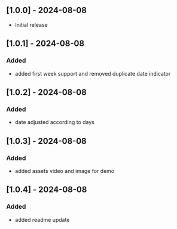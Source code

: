 ## [1.0.0] - 2024-08-08
- Initial release

## [1.0.1] - 2024-08-08
### Added 
- added first week support and removed duplicate date indicator

## [1.0.2] - 2024-08-08
### Added
- date adjusted according to days

## [1.0.3] - 2024-08-08
### Added
- added assets video and image for demo

## [1.0.4] - 2024-08-08
### Added
- added readme update 